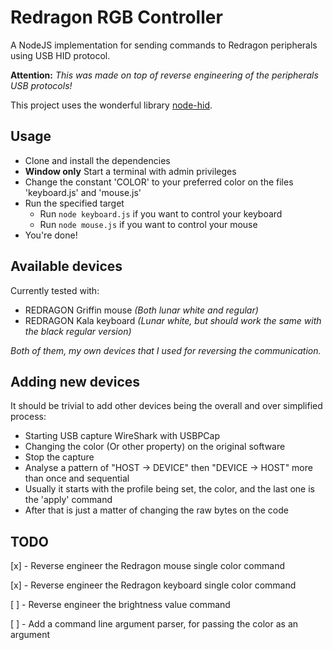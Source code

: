 # Redragon RGB Controller

A NodeJS implementation for sending commands to Redragon peripherals using USB HID protocol.

**Attention:** *This was made on top of reverse engineering of the peripherals USB protocols!*

This project uses the wonderful library [node-hid](https://github.com/node-hid/node-hid).

## Usage

- Clone and install the dependencies
- **Window only** Start a terminal with admin privileges
- Change the constant 'COLOR' to your preferred color on the files 'keyboard.js' and 'mouse.js'
- Run the specified target
  - Run `node keyboard.js` if you want to control your keyboard
  - Run `node mouse.js` if you want to control your mouse
- You're done!

## Available devices

Currently tested with:

- REDRAGON Griffin mouse *(Both lunar white and regular)*
- REDRAGON Kala keyboard *(Lunar white, but should work the same with the black regular version)*

*Both of them, my own devices that I used for reversing the communication.*

## Adding new devices

It should be trivial to add other devices being the overall and over simplified process:

- Starting USB capture WireShark with USBPCap
- Changing the color (Or other property) on the original software
- Stop the capture
- Analyse a pattern of "HOST -> DEVICE" then "DEVICE -> HOST" more than once and sequential
- Usually it starts with the profile being set, the color, and the last one is the 'apply' command
- After that is just a matter of changing the raw bytes on the code

## TODO

[x] - Reverse engineer the Redragon mouse single color command

[x] - Reverse engineer the Redragon keyboard single color command

[ ] - Reverse engineer the brightness value command

[ ] - Add a command line argument parser, for passing the color as an argument
